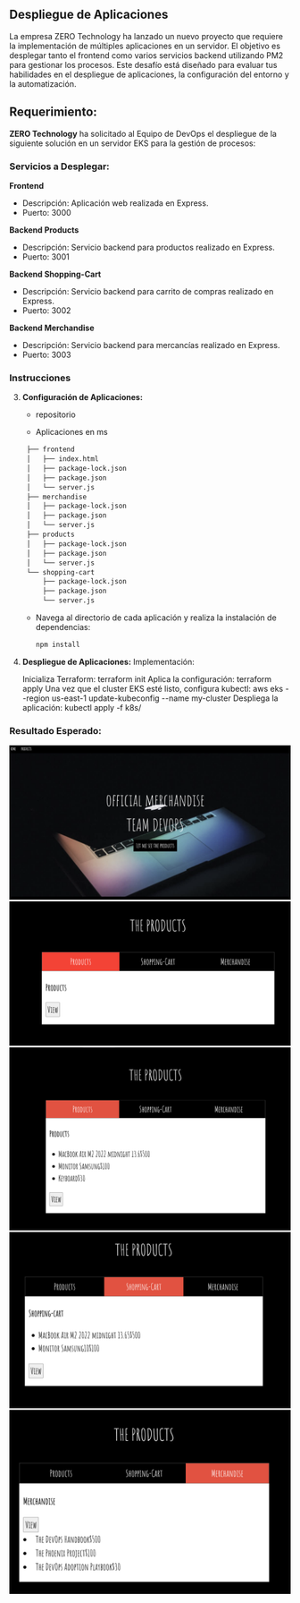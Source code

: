 

## Despliegue de Aplicaciones 

La empresa ZERO Technology ha lanzado un nuevo proyecto que requiere la implementación de múltiples aplicaciones en un servidor. El objetivo es desplegar tanto el frontend como varios servicios backend utilizando PM2 para gestionar los procesos. Este desafío está diseñado para evaluar tus habilidades en el despliegue de aplicaciones, la configuración del entorno y la automatización.


## **Requerimiento:**

**ZERO Technology** ha solicitado al Equipo de DevOps el despliegue de la siguiente solución en un servidor EKS para la gestión de procesos:

### Servicios a Desplegar:
**Frontend**
- Descripción: Aplicación web realizada en Express.
- Puerto: 3000

**Backend Products**
- Descripción: Servicio backend para productos realizado en Express.
- Puerto: 3001

**Backend Shopping-Cart**
- Descripción: Servicio backend para carrito de compras realizado en Express.
- Puerto: 3002

**Backend Merchandise**
- Descripción: Servicio backend para mercancías realizado en Express.
- Puerto: 3003

### **Instrucciones**


3. **Configuración de Aplicaciones:**
   - repositorio 
   
   - Aplicaciones en ms
   ```bash
    ├── frontend
    │   ├── index.html
    │   ├── package-lock.json
    │   ├── package.json
    │   └── server.js
    ├── merchandise
    │   ├── package-lock.json
    │   ├── package.json
    │   └── server.js
    ├── products
    │   ├── package-lock.json
    │   ├── package.json
    │   └── server.js
    └── shopping-cart
        ├── package-lock.json
        ├── package.json
        └── server.js
   ```
   - Navega al directorio de cada aplicación y realiza la instalación de dependencias:
     ```bash
     npm install
     ```

4. **Despliegue de Aplicaciones:**
   Implementación:

      Inicializa Terraform: terraform init
      Aplica la configuración: terraform apply
      Una vez que el cluster EKS esté listo, configura kubectl: aws eks --region us-east-1 update-kubeconfig --name my-cluster
      Despliega la aplicación: kubectl apply -f k8s/

### **Resultado Esperado:**

![](docs/1.png)
![](docs/2.png)
![](docs/3.png)
![](docs/4.png)
![](docs/5.png)









